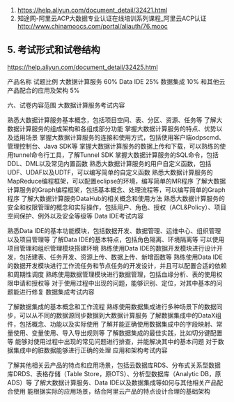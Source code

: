 1. https://help.aliyun.com/document_detail/32421.html
2. 知途网-阿里云ACP大数据专业认证在线培训系列课程_阿里云ACP认证 
    http://www.chinamoocs.com/portal/aliauth/76.mooc



## 5. 考试形式和试卷结构
https://help.aliyun.com/document_detail/32425.html

产品名称	试题比例
大数据计算服务	60%
Data IDE	25%
数据集成	10%
和其他云产品配合的应用及架构	5%

六、试卷内容范围
大数据计算服务考试内容

熟悉大数据计算服务基本概念，包括项目空间、表、分区、资源、任务等
了解大数据计算服务的组成架构和各组成部分功能
掌握大数据计算服务的特点、优势以及适用场景
掌握大数据计算服务的连接和使用方式，包括使用客户端odpscmd、管理控制台、Java SDK等
掌握大数据计算服务的数据上传和下载，可以熟练的使用tunnel命令行工具，了解Tunnel SDK
掌握大数据计算服务的SQL命令，包括DDL、DML以及常见内置函数
熟悉大数据计算服务的用户自定义函数，包括UDF、UDAF以及UDTF，可以编写简单的自定义函数
熟悉大数据计算服务的MapReduce编程框架，可以配置eclipse的环境，编写简单的MR程序
了解大数据计算服务的Graph编程框架，包括基本概念、处理流程等，可以编写简单的Graph程序
了解大数据计算服务DataHub的相关概念和使用方法
熟悉大数据计算服务的安全和权限管理的概念和实际操作，包括用户、角色、授权（ACL&Policy）、项目空间保护、例外以及安全等级等
Data IDE考试内容

熟悉Data IDE的基本功能模块，包括数据开发、数据管理、运维中心、组织管理以及项目管理等
了解Data IDE的基本特点，包括角色隔离、环境隔离等
可以使用项目管理和组织管理模块搭建环境
熟练使用Data IDE的数据开发模块进行设计开发，包括建表、任务开发、资源上传、数据上传、新增函数等
熟练使用Data IDE的数据开发模块进行工作流任务和节点任务的开发设计，并且可以配置合适的依赖和周期性调度
熟练使用数据管理模块进行数据管理，包括血缘分析、表的使用权限申请和授权等
对于使用过程中出现的问题，能够识别、定位，对其中基本的问题能进行修复
数据集成考试内容

了解数据集成的基本概念和工作流程
熟练使用数据集成进行多种场景下的数据同步，可以从不同的数据源同步数据到大数据计算服务
了解数据集成中的DataX组件，包括概念、功能以及实际使用
了解并能正确使用数据集成中的字段映射、常量使用、变量使用、导入导出规则等
了解数据集成的最佳实践，比如切分键配置等
能够对使用过程中出现的常见问题进行排查，并能解决其中的基本问题
对于数据集成中的脏数据能够进行正确的处理
应用和架构考试内容

了解其他相关云产品的特点和应用场景，包括云数据库RDS、分布式关系型数据库DRDS、表格存储（Table Store，原OTS）、分析型数据库（Analytic DB，原ADS）等
了解大数据计算服务、Data IDE以及数据集成等如何与其他相关产品配合使用
能根据实际的应用场景，结合阿里云产品的特点设计合理的基础架构